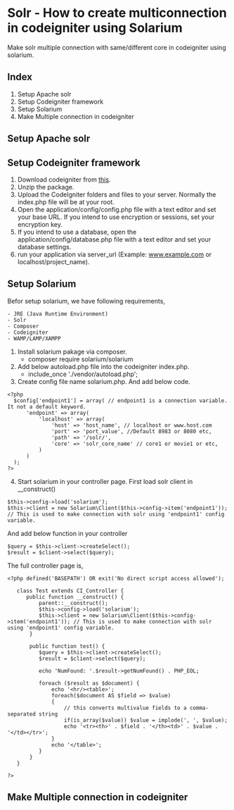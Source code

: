 # Solr - How to create multiconnection in codeigniter using Solarium

Make solr multiple connection with same/different core in codeigniter using solarium.

## Index

1. Setup Apache solr
2. Setup Codeigniter framework
3. Setup Solarium
4. Make Multiple connection in codeigniter

## Setup Apache solr

## Setup Codeigniter framework

1. Download codeigniter from [this](https://codeload.github.com/bcit-ci/CodeIgniter/zip/3.1.10).
2. Unzip the package.
3. Upload the CodeIgniter folders and files to your server. Normally the index.php file will be at your root.
4. Open the application/config/config.php file with a text editor and set your base URL. If you intend to use encryption or sessions, set your encryption key.
5. If you intend to use a database, open the application/config/database.php file with a text editor and set your database settings.
6. run your application via server_url (Example: www.example.com or localhost/project_name).

## Setup Solarium

Befor setup solarium, we have following requirements,

```
- JRE (Java Runtime Environment)
- Solr
- Composer
- Codeigniter
- WAMP/LAMP/XAMPP
```
1. Install solarium pakage via composer.
      - composer require solarium/solarium
2. Add below autoload.php file into the codeigniter index.php.
      - include_once './vendor/autoload.php';
3. Create config file name solarium.php. And add below code.
```
<?php
  $config['endpoint1'] = array( // endpoint1 is a connection variable. It not a default keyword.
      'endpoint' => array(
          'localhost' => array(
              'host' => 'host_name', // localhost or www.host.com
              'port' => 'port_value', //Default 8983 or 8080 etc,
              'path' => '/solr/',
              'core' => 'solr_core_name' // core1 or movie1 or etc,
          )
      )
  );
?>
```
4. Start solarium in your controller page.
  First load solr client in __construct()
  ```
$this->config->load('solarium');
$this->client = new Solarium\Client($this->config->item('endpoint1')); // This is used to make connection with solr using 'endpoint1' config variable.
  ```
  
  And add below function in your controller
  
  ```
$query = $this->client->createSelect();
$result = $client->select($query);
  ```
  
  The full controller page is,
  
  ```
  <?php defined('BASEPATH') OR exit('No direct script access allowed');
  
     class Test extends CI_Controller {
        public function __construct() {
            parent::__construct();
            $this->config->load('solarium');
            $this->client = new Solarium\Client($this->config->item('endpoint1')); // This is used to make connection with solr using 'endpoint1' config variable.
         }

         public function test() {
            $query = $this->client->createSelect();
            $result = $client->select($query);

            echo 'NumFound: '.$result->getNumFound() . PHP_EOL;

            foreach ($result as $document) {
                echo '<hr/><table>';
                foreach($document AS $field => $value)
                {
                    // this converts multivalue fields to a comma-separated string
                    if(is_array($value)) $value = implode(', ', $value);
                    echo '<tr><th>' . $field . '</th><td>' . $value . '</td></tr>';
                }
                echo '</table>';
            }
         }
     }

  ?>
  ```
## Make Multiple connection in codeigniter
